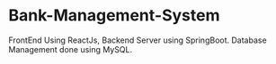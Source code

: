 # Bank-Management-System
FrontEnd Using ReactJs,
Backend Server using SpringBoot.
Database Management done using MySQL.
